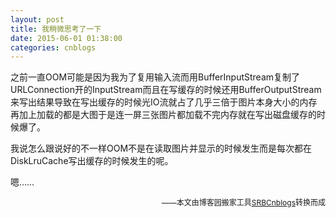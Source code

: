 ```yaml
---
layout: post
title: 我稍微思考了一下
date: 2015-06-01 01:38:00
categories: cnblogs
---
```


<p>之前一直OOM可能是因为我为了复用输入流而用BufferInputStream复制了URLConnection开的InputStream而且在写缓存的时候还用BufferOutputStream来写出结果导致在写出缓存的时候光IO流就占了几乎三倍于图片本身大小的内存再加上加载的都是大图于是连一屏三张图片都加载不完内存就在写出磁盘缓存的时候爆了。</p>
<p>我说怎么跟说好的不一样OOM不是在读取图片并显示的时候发生而是每次都在DiskLruCache写出缓存的时候发生的呢。</p>
<p>嗯&hellip;&hellip;</p>

<p align=right><span style="font-size: 12px">——本文由博客园搬家工具<a href="https://github.com/mlxy/SRBCnblogs">SRBCnblogs</a>转换而成</span></p>